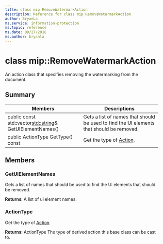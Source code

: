 ```yaml
---
title: class mip RemoveWatermarkAction 
description: Reference for class mip RemoveWatermarkAction 
author: BryanLa
ms.service: information-protection
ms.topic: reference
ms.date: 09/27/2018
ms.author: bryanla
---
```

# class mip::RemoveWatermarkAction 
An action class that specifies removing the watermarking from the document.
  
## Summary
 Members                        | Descriptions                                
--------------------------------|---------------------------------------------
public const std::vector<std::string>& GetUIElementNames()  |  Gets a list of names that should be used to find the UI elements that should be removed.
 public ActionType GetType() const  |  Get the type of [Action](class_mip_action.md).
  
## Members
  
### GetUIElementNames
Gets a list of names that should be used to find the UI elements that should be removed.

  
**Returns**: A list of ui element names.
  
### ActionType
Get the type of [Action](class_mip_action.md).

  
**Returns**: ActionType The type of derived action this base class can be cast to.